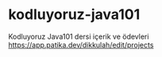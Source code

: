 # kodluyoruz-java101
Kodluyoruz Java101 dersi içerik ve ödevleri
https://app.patika.dev/dikkulah/edit/projects
